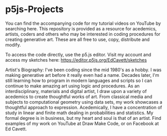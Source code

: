 # p5js-Projects
You can find the accompanying code for my tutorial videos on YouTube by searching here.
This repository is provided as a resource for acedemics, artists, coders and others who may be interested in coding procedures for creating
generative art.  These are all free to use, copy, distribute and modify.  

To access the code directly, use the p5.js editor.  Visit my account and access my sketches here:
https://editor.p5js.org/EdCavett/sketches

Artist's Biography:
I've been coding since the mid 1980's as a hobby.  I was making generative art before it really even had a name.  Decades later,
I'm still learning how to program in modern languages and scripts so I can continue to make amazing art using logic and
procedures.  As an interdisciplinary, materials and digital artist, I draw upon a variety of acedemics to create thoughtful works of art.  From
classical media and subjects to computational geometry using data sets, my work showcases a thoughtful approach to expression.
Acedemically, I have a concentration of study in linear and finite math dealing in probabilities and statistics.
My formal degree is in business, but my heart and soul is that of an artist.  Find examples of my work on YouTube at Draw Make Code, or
on Facebook at Ed Cavett.
